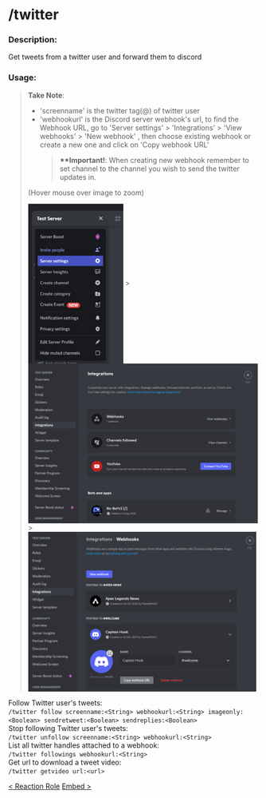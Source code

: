 # /twitter

### Description:

Get tweets from a twitter user and forward them to discord<br>

### Usage:

> **Take Note**:<br>
>
> -   'screenname' is the twitter tag(@) of twitter user
> -   'webhookurl' is the Discord server webhook's url, to find the Webhook URL, go to 'Server settings' > 'Integrations' > 'View webhooks' > 'New webhook' , then choose existing webhook or create a new one and click on 'Copy webhook URL'
>     > **\*\*Important!**: When creating new webhook remember to set channel to the channel you wish to send the twitter updates in.<br>
>
> (Hover mouse over image to zoom)<br>
>
> <div class='flex'><img class='docimages left' src="./images/server_settings.png" alt="Server Settings" style="height:320px; vertical-align:middle;"> > <img class='docimages' src="./images/integrations.png" alt="Integrations" style="height:320px; vertical-align:middle;"> > <img class='docimages right' src="./images/webhook.png" alt="Webhook" style="height:320px; vertical-align:middle;"></div>

Follow Twitter user's tweets:<br>
`/twitter follow screenname:<String> webhookurl:<String> imageonly:<Boolean> sendretweet:<Boolean> sendreplies:<Boolean>`<br>
Stop following Twitter user's tweets:<br>
`/twitter unfollow screenname:<String> webhookurl:<String>`<br>
List all twitter handles attached to a webhook:<br>
`/twitter followings webhookurl:<String>`<br>
Get url to download a tweet video:<br>
`/twitter getvideo url:<url>`<br>

<a class="button prev" href="./#/commands/utilitycommands/reactroledd" role="button">< Reaction Role</a>
<a class="button next" href="./#/commands/utilitycommands/embed" role="button">Embed ></a>

